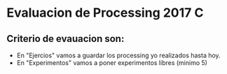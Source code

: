 # Evaluacion de Processing 2017 C

## Criterio de evauacion son:
- En "Ejercios" vamos a guardar los processing yo realizados hasta hoy.
- En "Experimentos" vamos a poner experimentos libres (minimo 5)
